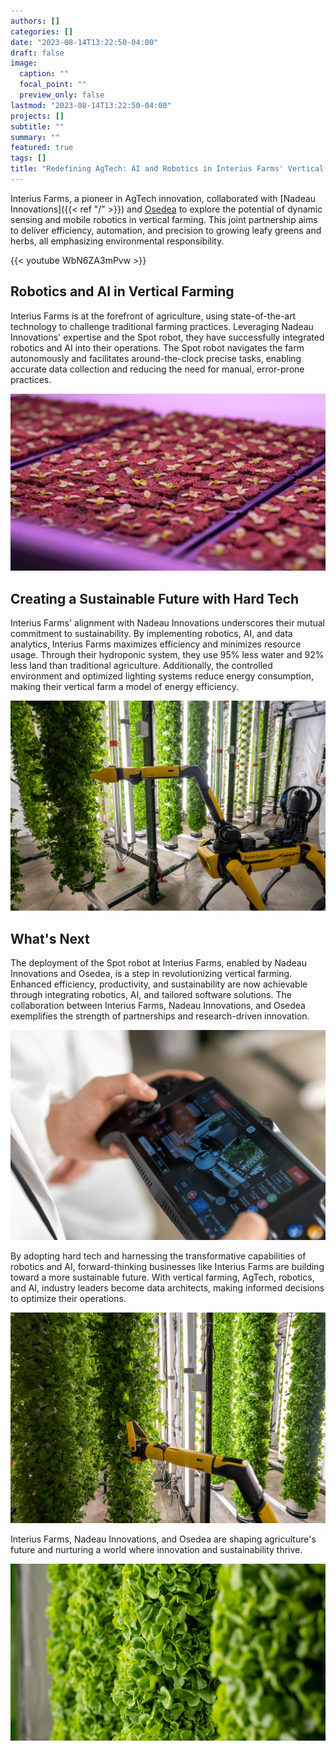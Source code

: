 ```yaml
---
authors: []
categories: []
date: "2023-08-14T13:22:50-04:00"
draft: false
image:
  caption: ""
  focal_point: ""
  preview_only: false
lastmod: "2023-08-14T13:22:50-04:00"
projects: []
subtitle: ""
summary: ""
featured: true
tags: []
title: "Redefining AgTech: AI and Robotics in Interius Farms' Vertical Farming Operations"
---
```


Interius Farms, a pioneer in AgTech innovation, collaborated with [Nadeau Innovations]({{< ref "/" >}}) and [Osedea](https://www.osedea.com/) to explore the potential of dynamic sensing and mobile robotics in vertical farming. This joint partnership aims to deliver efficiency, automation, and precision to growing leafy greens and herbs, all emphasizing environmental responsibility.

{{< youtube WbN6ZA3mPvw >}}

## Robotics and AI in Vertical Farming

Interius Farms is at the forefront of agriculture, using state-of-the-art technology to challenge traditional farming practices. Leveraging Nadeau Innovations' expertise and the Spot robot, they have successfully integrated robotics and AI into their operations. The Spot robot navigates the farm autonomously and facilitates around-the-clock precise tasks, enabling accurate data collection and reducing the need for manual, error-prone practices.

![Seedlings.](spot-interius-2.jpg)

## Creating a Sustainable Future with Hard Tech

Interius Farms' alignment with Nadeau Innovations underscores their mutual commitment to sustainability. By implementing robotics, AI, and data analytics, Interius Farms maximizes efficiency and minimizes resource usage. Through their hydroponic system, they use 95% less water and 92% less land than traditional agriculture. Additionally, the controlled environment and optimized lighting systems reduce energy consumption, making their vertical farm a model of energy efficiency.

![Spot robot inspecting plants.](spot-interius-4.jpg)

## What's Next

The deployment of the Spot robot at Interius Farms, enabled by Nadeau Innovations and Osedea, is a step in revolutionizing vertical farming. Enhanced efficiency, productivity, and sustainability are now achievable through integrating robotics, AI, and tailored software solutions. The collaboration between Interius Farms, Nadeau Innovations, and Osedea exemplifies the strength of partnerships and research-driven innovation.

![Spot robot controller.](spot-interius-1.jpg)

By adopting hard tech and harnessing the transformative capabilities of robotics and AI, forward-thinking businesses like Interius Farms are building toward a more sustainable future. With vertical farming, AgTech, robotics, and AI, industry leaders become data architects, making informed decisions to optimize their operations.

![Spot robot arm inspecting plants.](spot-interius-5.jpg)

Interius Farms, Nadeau Innovations, and Osedea are shaping agriculture's future and nurturing a world where innovation and sustainability thrive.

![Leafy greens.](spot-interius-3.jpg)

